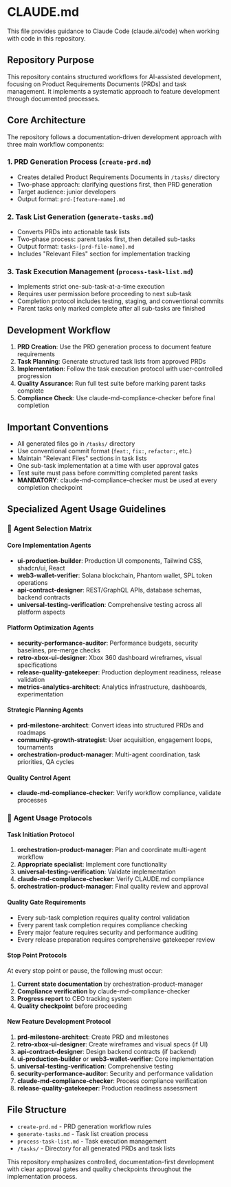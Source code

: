 # CLAUDE.md

This file provides guidance to Claude Code (claude.ai/code) when working with code in this repository.

## Repository Purpose

This repository contains structured workflows for AI-assisted development, focusing on Product Requirements Documents (PRDs) and task management. It implements a systematic approach to feature development through documented processes.

## Core Architecture

The repository follows a documentation-driven development approach with three main workflow components:

### 1. PRD Generation Process (`create-prd.md`)
- Creates detailed Product Requirements Documents in `/tasks/` directory
- Two-phase approach: clarifying questions first, then PRD generation
- Target audience: junior developers
- Output format: `prd-[feature-name].md`

### 2. Task List Generation (`generate-tasks.md`)
- Converts PRDs into actionable task lists
- Two-phase process: parent tasks first, then detailed sub-tasks
- Output format: `tasks-[prd-file-name].md`
- Includes "Relevant Files" section for implementation tracking

### 3. Task Execution Management (`process-task-list.md`)
- Implements strict one-sub-task-at-a-time execution
- Requires user permission before proceeding to next sub-task
- Completion protocol includes testing, staging, and conventional commits
- Parent tasks only marked complete after all sub-tasks are finished

## Development Workflow

1. **PRD Creation**: Use the PRD generation process to document feature requirements
2. **Task Planning**: Generate structured task lists from approved PRDs
3. **Implementation**: Follow the task execution protocol with user-controlled progression
4. **Quality Assurance**: Run full test suite before marking parent tasks complete
5. **Compliance Check**: Use claude-md-compliance-checker before final completion

## Important Conventions

- All generated files go in `/tasks/` directory
- Use conventional commit format (`feat:`, `fix:`, `refactor:`, etc.)
- Maintain "Relevant Files" sections in task lists
- One sub-task implementation at a time with user approval gates
- Test suite must pass before committing completed parent tasks
- **MANDATORY**: claude-md-compliance-checker must be used at every completion checkpoint

## Specialized Agent Usage Guidelines

### 🎯 **Agent Selection Matrix**

#### **Core Implementation Agents**
- **ui-production-builder**: Production UI components, Tailwind CSS, shadcn/ui, React
- **web3-wallet-verifier**: Solana blockchain, Phantom wallet, SPL token operations
- **api-contract-designer**: REST/GraphQL APIs, database schemas, backend contracts
- **universal-testing-verification**: Comprehensive testing across all platform aspects

#### **Platform Optimization Agents**  
- **security-performance-auditor**: Performance budgets, security baselines, pre-merge checks
- **retro-xbox-ui-designer**: Xbox 360 dashboard wireframes, visual specifications
- **release-quality-gatekeeper**: Production deployment readiness, release validation
- **metrics-analytics-architect**: Analytics infrastructure, dashboards, experimentation

#### **Strategic Planning Agents**
- **prd-milestone-architect**: Convert ideas into structured PRDs and roadmaps
- **community-growth-strategist**: User acquisition, engagement loops, tournaments
- **orchestration-product-manager**: Multi-agent coordination, task priorities, QA cycles

#### **Quality Control Agent** 
- **claude-md-compliance-checker**: Verify workflow compliance, validate processes

### 🔄 **Agent Usage Protocols**

#### **Task Initiation Protocol**
1. **orchestration-product-manager**: Plan and coordinate multi-agent workflow
2. **Appropriate specialist**: Implement core functionality  
3. **universal-testing-verification**: Validate implementation
4. **claude-md-compliance-checker**: Verify CLAUDE.md compliance
5. **orchestration-product-manager**: Final quality review and approval

#### **Quality Gate Requirements**
- Every sub-task completion requires quality control validation
- Every parent task completion requires compliance checking
- Every major feature requires security and performance auditing
- Every release preparation requires comprehensive gatekeeper review

#### **Stop Point Protocols**
At every stop point or pause, the following must occur:
1. **Current state documentation** by orchestration-product-manager
2. **Compliance verification** by claude-md-compliance-checker  
3. **Progress report** to CEO tracking system
4. **Quality checkpoint** before proceeding

#### **New Feature Development Protocol**
1. **prd-milestone-architect**: Create PRD and milestones
2. **retro-xbox-ui-designer**: Create wireframes and visual specs (if UI)
3. **api-contract-designer**: Design backend contracts (if backend)
4. **ui-production-builder** or **web3-wallet-verifier**: Core implementation
5. **universal-testing-verification**: Comprehensive testing
6. **security-performance-auditor**: Security and performance validation
7. **claude-md-compliance-checker**: Process compliance verification
8. **release-quality-gatekeeper**: Production readiness assessment

## File Structure

- `create-prd.md` - PRD generation workflow rules
- `generate-tasks.md` - Task list creation process
- `process-task-list.md` - Task execution management
- `/tasks/` - Directory for all generated PRDs and task lists

This repository emphasizes controlled, documentation-first development with clear approval gates and quality checkpoints throughout the implementation process.
